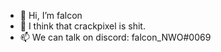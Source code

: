- 👋 Hi, I’m falcon
- 👀 I think that crackpixel is shit.
- 📫 We can talk on discord: falcon_NWO#0069
